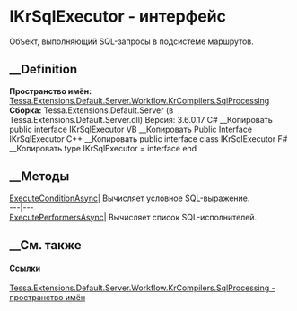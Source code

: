 # IKrSqlExecutor - интерфейс
Объект, выполняющий SQL-запросы в подсистеме маршрутов.
## __Definition
 **Пространство имён:**
[Tessa.Extensions.Default.Server.Workflow.KrCompilers.SqlProcessing](N_Tessa_Extensions_Default_Server_Workflow_KrCompilers_SqlProcessing.htm)  
 **Сборка:** Tessa.Extensions.Default.Server (в
Tessa.Extensions.Default.Server.dll) Версия: 3.6.0.17
C# __Копировать
     public interface IKrSqlExecutor
VB __Копировать
     Public Interface IKrSqlExecutor
C++ __Копировать
     public interface class IKrSqlExecutor
F# __Копировать
     type IKrSqlExecutor = interface end
##  __Методы
[ExecuteConditionAsync](M_Tessa_Extensions_Default_Server_Workflow_KrCompilers_SqlProcessing_IKrSqlExecutor_ExecuteConditionAsync.htm)|
Вычисляет условное SQL-выражение.  
---|---  
[ExecutePerformersAsync](M_Tessa_Extensions_Default_Server_Workflow_KrCompilers_SqlProcessing_IKrSqlExecutor_ExecutePerformersAsync.htm)|
Вычисляет список SQL-исполнителей.  
## __См. также
#### Ссылки
[Tessa.Extensions.Default.Server.Workflow.KrCompilers.SqlProcessing -
пространство
имён](N_Tessa_Extensions_Default_Server_Workflow_KrCompilers_SqlProcessing.htm)
